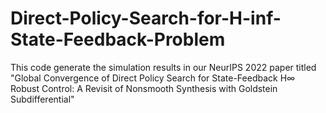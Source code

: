 # Direct-Policy-Search-for-H-inf-State-Feedback-Problem
This code generate the simulation results in our NeurIPS 2022 paper titled "Global Convergence of Direct Policy Search for State-Feedback H∞ Robust Control: A Revisit of Nonsmooth Synthesis with Goldstein Subdifferential"

